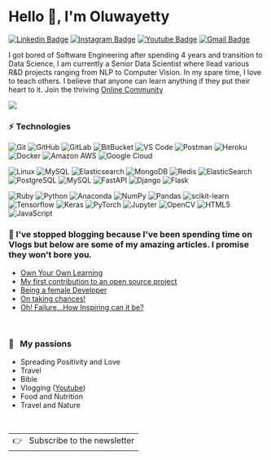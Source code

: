 # Hello 👋, I'm Oluwayetty

[![Linkedin Badge](https://img.shields.io/badge/-sayetunde-blue?style=flat-square&logo=Linkedin&logoColor=white&link=https://www.linkedin.com/in/sayetunde/)](https://www.linkedin.com/in/sayetunde/)
[![Instagram Badge](https://img.shields.io/badge/-for.data.geeks-purple?style=flat-square&logo=instagram&logoColor=white&link=https://instagram.com/for.data.geeks/)](https://instagram.com/for.data.geeks)
[![Youtube Badge](https://img.shields.io/badge/-Oluwayetty-darkred?style=flat-square&logo=youtube&logoColor=white&link=https://www.youtube.com/c/Oluwayetty)](https://www.youtube.com/c/Oluwayetty)
[![Gmail Badge](https://img.shields.io/badge/oluwayettyservices@gmail.com-c14438?style=flat-square&logo=Gmail&logoColor=white&link=mailto:oluwayettyservices@gmail.com)](mailto:oluwayettyservices@gmail.com)

I got bored of Software Engineering after spending 4 years and transition to Data Science, I am currently a Senior Data Scientist where Ilead various R&D projects ranging from NLP to Computer Vision.
In my spare time, I love to teach others. I believe that anyone can learn anything if they put their heart to it. Join the thriving [Online Community](https://www.youtube.com/c/Oluwayetty)

<p>
    <a href="https://oluwayetty.com/">
      <img src="https://github-readme-stats-one-mu-82.vercel.app/api?username=oluwayetty&show_icons=true&icon_color=805AD5&text_color=718096&bg_color=ffffff&hide_title=true&hide_border=true&hide=contribs,issues" />
    </a>
</p>
  
### ⚡ Technologies

![Git](https://img.shields.io/badge/-Git-black?style=flat-square&logo=git)
![GitHub](https://img.shields.io/badge/-GitHub-181717?style=flat-square&logo=github)
![GitLab](https://img.shields.io/badge/-GitLab-FCA121?style=flat-square&logo=gitlab)
![BitBucket](https://img.shields.io/badge/-BitBucket-darkblue?style=flat-square&logo=bitbucket)
![VS Code](https://img.shields.io/badge/-VS%20Code-007ACC?style=flat-square&logo=visual-studio-code)
![Postman](https://img.shields.io/badge/Postman-black?style=flat-square&logo=postman)
![Heroku](https://img.shields.io/badge/-Heroku-430098?style=flat-square&logo=heroku)
![Docker](https://img.shields.io/badge/-Docker-black?style=flat-square&logo=docker)
![Amazon AWS](https://img.shields.io/badge/Amazon%20AWS-232F3E?style=flat-square&logo=amazon-aws)
![Google Cloud](https://img.shields.io/badge/Google%20Cloud-black?style=flat-square&logo=google-cloud)

![Linux](https://img.shields.io/badge/Linux-black?style=flat-square&logo=linux)
![MySQL](https://img.shields.io/badge/-MySQL-black?style=flat-square&logo=mysql)
![Elasticsearch](https://img.shields.io/badge/Elasticsearch-005571?style=flat-square&logo=elasticsearch)
![MongoDB](https://img.shields.io/badge/-MongoDB-black?style=flat-square&logo=mongodb)
![Redis](https://img.shields.io/badge/-Redis-black?style=flat-square&logo=Redis)
![ElasticSearch](https://img.shields.io/badge/-ElasticSearch-005571?style=flat-square&logo=elasticsearch)
![PostgreSQL](https://img.shields.io/badge/-PostgreSQL-336791?style=flat-square&logo=postgresql)
![MySQL](https://img.shields.io/badge/-MySQL-black?style=flat-square&logo=mysql)
![FastAPI](https://img.shields.io/badge/FastAPI-005571?style=for-the-badge&logo=fastapi)
![Django](https://img.shields.io/badge/Django-%092E20?style=flat-square&logo=Django)
![Flask](https://img.shields.io/badge/Flask-000000?style=for-the-badge&logo=flask)

![Ruby]( https://img.shields.io/badge/RubyOnRails-D30001?style=flat-square&logo=Ruby)
![Python](https://img.shields.io/badge/-Python-black?style=flat-square&logo=Python)
![Anaconda](https://img.shields.io/badge/Anaconda-%44A833.svg?style=flat-square&logo=anaconda&logoColor=white) 
![NumPy](https://img.shields.io/badge/numpy-%23013243.svg?style=flat-square&logo=numpy&logoColor=white) 
![Pandas](https://img.shields.io/badge/pandas-%23150458.svg?style=flat-square&logo=pandas&logoColor=white) 
![scikit-learn](https://img.shields.io/badge/scikit--learn-%23F7931E.svg?style=flat-square&logo=scikit-learn&logoColor=white)
![Tensorflow](https://img.shields.io/badge/-tensorflow-00599C?style=flat-square&logo=tensorflow)
![Keras](https://img.shields.io/badge/-keras-D00000?style=flat-square&logo=keras)
![PyTorch](https://img.shields.io/badge/-pytorch-00599C?style=flat-square&logo=pytorch)
![Jupyter](https://img.shields.io/badge/Jupyter-%F37626?style=flat-square&logo=Jupyter)
![OpenCV](https://img.shields.io/badge/-opencv-00599C?style=flat-square&logo=opencv&logoColor=white)
![HTML5](https://img.shields.io/badge/-HTML5-E34F26?style=flat-square&logo=html5&logoColor=white)
![JavaScript](https://img.shields.io/badge/-JavaScript-black?style=flat-square&logo=javascript)


### 📖 I've stopped blogging because I've been spending time on Vlogs but below are some of my amazing articles. I promise they won't bore you.
 
* [Own Your Own Learning](https://medium.com/towards-data-science/own-your-own-learning-aa86bd9a397f?source=user_profile) 
* [My first contribution to an open source project](https://code.likeagirl.io/my-first-contribution-to-an-open-source-project-bd60f33b519b) 
* [Being a female Developer](https://medium.com/@Yettie/on-taking-chances-99851da14ddf) 
* [On taking chances!](https://medium.com/@Yettie/on-taking-chances-99851da14ddf) 
* [Oh! Failure…How Inspiring can it be?](https://medium.com/@Yettie/oh-failure-how-inspiring-can-it-be-be9cc0c72cc0)

<br />

### 🧡 &nbsp;&nbsp;My passions

* Spreading Positivity and Love
* Travel 
* Bible
* Vlogging ([Youtube](https://www.youtube.com/c/Oluwayetty))
* Food and Nutrition
* Travel and Nature

<br />
<a href="https://oluwayetty.com">
  <table align="right">
      <tr>
          <td>
            👉 &nbsp;&nbsp;Subscribe to the newsletter
          </td>
      </tr>
  </table>
</a>

